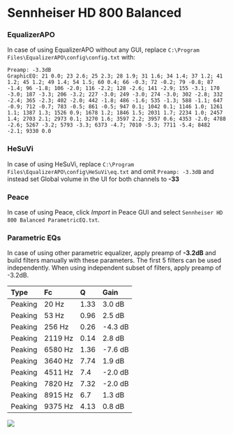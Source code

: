 # Sennheiser HD 800 Balanced

### EqualizerAPO
In case of using EqualizerAPO without any GUI, replace `C:\Program Files\EqualizerAPO\config\config.txt`
with:
```
Preamp: -3.3dB
GraphicEQ: 21 0.0; 23 2.6; 25 2.3; 28 1.9; 31 1.6; 34 1.4; 37 1.2; 41 1.2; 45 1.2; 49 1.4; 54 1.5; 60 0.4; 66 -0.3; 72 -0.2; 79 -0.8; 87 -1.4; 96 -1.8; 106 -2.0; 116 -2.2; 128 -2.6; 141 -2.9; 155 -3.1; 170 -3.0; 187 -3.3; 206 -3.2; 227 -3.0; 249 -3.0; 274 -3.0; 302 -2.8; 332 -2.4; 365 -2.3; 402 -2.0; 442 -1.8; 486 -1.6; 535 -1.3; 588 -1.1; 647 -0.9; 712 -0.7; 783 -0.5; 861 -0.5; 947 0.1; 1042 0.1; 1146 1.0; 1261 1.1; 1387 1.3; 1526 0.9; 1678 1.2; 1846 1.5; 2031 1.7; 2234 1.0; 2457 1.4; 2703 2.1; 2973 0.1; 3270 1.6; 3597 2.2; 3957 0.6; 4353 -2.0; 4788 -2.6; 5267 -3.2; 5793 -3.3; 6373 -4.7; 7010 -5.3; 7711 -5.4; 8482 -2.1; 9330 0.0
```

### HeSuVi
In case of using HeSuVi, replace `C:\Program Files\EqualizerAPO\config\HeSuVi\eq.txt` and omit `Preamp:
-3.3dB` and instead set Global volume in the UI for both channels to **-33**

### Peace
In case of using Peace, click *Import* in Peace GUI and select `Sennheiser HD 800 Balanced ParametricEQ.txt`.

### Parametric EQs
In case of using other parametric equalizer, apply preamp of **-3.2dB** and build filters manually
with these parameters. The first 5 filters can be used independently.
When using independent subset of filters, apply preamp of -3.2dB.

| Type    | Fc      |    Q | Gain    |
|:--------|:--------|:-----|:--------|
| Peaking | 20 Hz   | 1.33 | 3.0 dB  |
| Peaking | 53 Hz   | 0.96 | 2.5 dB  |
| Peaking | 256 Hz  | 0.26 | -4.3 dB |
| Peaking | 2119 Hz | 0.14 | 2.8 dB  |
| Peaking | 6580 Hz | 1.36 | -7.6 dB |
| Peaking | 3640 Hz | 7.74 | 1.9 dB  |
| Peaking | 4511 Hz | 7.4  | -2.0 dB |
| Peaking | 7820 Hz | 7.32 | -2.0 dB |
| Peaking | 8915 Hz | 6.7  | 1.3 dB  |
| Peaking | 9375 Hz | 4.13 | 0.8 dB  |

![](https://raw.githubusercontent.com/jaakkopasanen/AutoEq/master/results/headphonecom/sbaf-serious/Sennheiser%20HD%20800%20Balanced/Sennheiser%20HD%20800%20Balanced.png)